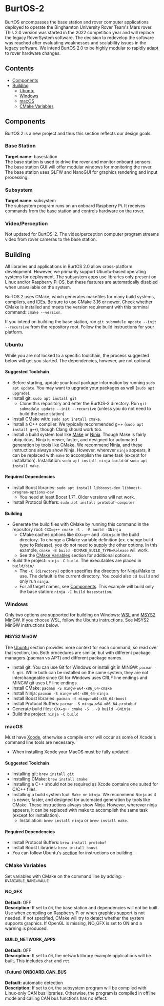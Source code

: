 # BurtOS-2
BurtOS encompasses the base station and rover computer applications deployed to operate the Binghamton University Rover Team's Mars rover. This 2.0 version was started in the 2022 competition year and will replace the legacy RoverSystem software. The decision to redevelop the software was reached after evaluating weaknesses and scalability issues in the legacy software. We intend BurtOS 2.0 to be highly modular to rapidly adapt to rover hardware changes.

## Contents
- [Components](#components)
- [Building](#building)
  - [Ubuntu](#ubuntu)
  - [Windows](#windows)
  - [macOS](#macos)
  - [CMake Variables](#cmake-variables)

## Components
BurtOS 2 is a new project and thus this section reflects our design goals.

### Base Station
**Target name:** basestation<br>
The base station is used to drive the rover and monitor onboard sensors. The base station GUI will offer modular windows for monitoring the rover. The base station uses GLFW and NanoGUI for graphics rendering and input processing.

### Subsystem
**Target name:** subsystem<br>
The subsystem program runs on an onboard Raspberry Pi. It receives commands from the base station and controls hardware on the rover.

### Video/Perception
Not updated for BurtOS-2. The video/perception computer program streams video from rover cameras to the base station.

## Building
All libraries and applications in BurtOS 2.0 allow cross-platform development. However, we primarily support Ubuntu-based operating systems for deployment. The subsystem apps use libraries only present on Linux and/or Raspberry Pi OS, but these features are automatically disabled when unavailable on the system.

BurtOS 2 uses CMake, which generates makefiles for many build systems, compilers, and IDEs. Be sure to use CMake 3.16 or newer. Check whether CMake is installed and meets the version requirement with this terminal command: `cmake --version`.

If you intend on building the base station, run `git submodule update --init --recursive` from the repository root. Follow the build instructions for your platform.

### Ubuntu
While you are not locked to a specific toolchain, the process suggested below will get you started. The dependencies, however, are not optional.
#### Suggested Toolchain
* Before starting, update your local package information by running `sudo apt update`. You may want to upgrade your packages as well (`sudo apt upgrade`).
* Install git: `sudo apt install git`
  * Clone this repository and enter the BurtOS-2 directory. Run `git submodule update --init --recursive` (unless you do not need to build the base station)
* Install CMake with: `sudo apt install cmake`.
* Install a C++ compiler. We typically recommended g++ (`sudo apt install g++`), though Clang should work too.
* Install a build system tool like [Make](https://www.gnu.org/software/make/) or [Ninja](https://ninja-build.org/). Though Make is fairly ubiquitous, Ninja is newer, faster, and designed for automated generation by tools like CMake. We recommend Ninja, and these instructions always show Ninja. However, wherever `ninja` appears, it can be replaced with `make` to accomplish the same task (except for installation). Installation: `sudo apt install ninja-build` or `sudo apt install make`.
#### Required Dependencies
<p id="build"> </p>

* Install Boost libraries: `sudo apt install libboost-dev libboost-program-options-dev`
  * You need at least Boost 1.71. Older versions will not work.
* Install Protocol Buffers: `sudo apt install protobuf-compiler`

#### Building
* Generate the build files with CMake by running this command in the repository root: `CXX=g++ cmake -S . -B build -GNinja`
  * CMake caches options like `GXX=g++` and `-GNinja` in the build directory. To change a CMake variable definition (ex. change build type to Release), you do not need to supply the other options. In this example, `cmake -B build -DCMAKE_BUILD_TYPE=Release` will work.
  * See the [CMake Variables](#cmake-variables) section for additional options.
* Build the project: `ninja -C build`. The executables are placed in `build/bin/`.
  * The `-C [directory]` option specifies the directory for Ninja/Make to use. The default is the current directory. You could also `cd build` and only run `ninja`.
  * For all target names, see [Components](#components). This example will build only the base station: `ninja -C build basestation`.

### Windows
Only two options are supported for building on Windows: [WSL](https://docs.microsoft.com/en-us/windows/wsl/install) and [MSYS2 MinGW](https://www.msys2.org/). If you choose WSL, follow the Ubuntu instructions. See MSYS2 MinGW instructions below.
#### MSYS2 MinGW
The [Ubuntu](#ubuntu) section provides more context for each command, so read over that section, too. Both procedures are similar, but with different package managers (pacman vs APT) and different package names.
* Install git. You can use Git for Windows or install git in MINGW: `pacman -S git`. While both can be installed on the same system, they are not interchangeable since Git for Windows uses CRLF line endings and MINGW git uses LF line endings.
* Install CMake: `pacman -S mingw-w64-x86_64-cmake`
* Install Ninja: `pacman -S mingw-w64-x86_64-ninja`
* Install Boost libraries: `pacman -S mingw-w64-x86_64-boost`
* Install Protocol Buffers: `pacman -S mingw-w64-x86_64-protobuf`
* Generate build files: `CXX=g++ cmake -S . -B build -GNinja`
* Build the project: `ninja -C build`

### macOS
Must have [Xcode](https://apps.apple.com/us/app/xcode/id497799835?mt=12), otherwise a compile error will occur as some of Xcode's command line tools are necessary.
* When installing Xcode your MacOS must be fully updated.
#### Suggested Toolchain
  * Installing git: `brew install git`
  * Installing CMake: `brew install cmake`
  * Installing a C++ should not be required as Xcode contains one suited for C/C++ files.
  * Installing a build system tool. `Make or Ninja`. We recommend `Ninja` as it is newer, faster, and designed for automated generation by tools like CMake. These instructions always show Ninja. However, wherever ninja appears, it can be replaced with make to accomplish the same task (except for installation). 
    * Installation: `brew install ninja` or `brew install make`.
#### Required Dependencies
* Install Protocol Buffers: `brew install protobuf`
* Install Boost Libraries: `brew install boost`
* You can follow Ubuntu's <a href="#build">section</a> for instructions on building.
### CMake Variables
Set variables with CMake on the command line by adding: `-DVARIABLE_NAME=VALUE`
#### NO_GFX
**Default:** OFF<br>
**Description:** If set to `ON`, the base station and dependencies will not be built. Use when compiling on Raspberry Pi or when graphics support is not needed. If not specified, CMake will try to detect whether the system supports graphics. If OpenGL is missing, NO_GFX is set to ON and a warning is produced.
#### BUILD_NETWORK_APPS
**Default:** OFF<br>
**Description:** If set to `ON`, the network library example applications will be built. This includes `chat` and `rtt`.
#### (Future) ONBOARD_CAN_BUS
**Default:** automatic detection<br>
**Description:** If set to `ON`, the subsystem program will be compiled with Linux-only CAN bus libraries. Otherwise, the program is compiled in offline mode and calling CAN bus functions has no effect.
